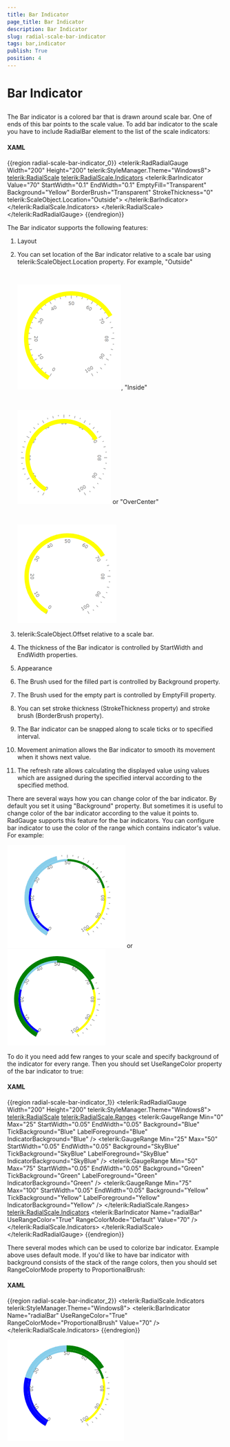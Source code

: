 ```yaml
---
title: Bar Indicator
page_title: Bar Indicator
description: Bar Indicator
slug: radial-scale-bar-indicator
tags: bar,indicator
publish: True
position: 4
---
```


# Bar Indicator



## 

The Bar indicator is a colored bar that is drawn around scale bar. One of ends of this bar points to the scale value. To add bar indicator to the scale you have to include RadialBar element to the list of the scale indicators:

#### __XAML__

{{region radial-scale-bar-indicator_0}}
	<telerik:RadRadialGauge Width="200" Height="200" telerik:StyleManager.Theme="Windows8">
	    <telerik:RadialScale>
	        <telerik:RadialScale.Indicators>
	            <telerik:BarIndicator
	                    Value="70"
	                    StartWidth="0.1"
	                    EndWidth="0.1"
	                    EmptyFill="Transparent"
	                    Background="Yellow"
	                    BorderBrush="Transparent"
	                    StrokeThickness="0"
	                    telerik:ScaleObject.Location="Outside">
	            </telerik:BarIndicator>
	        </telerik:RadialScale.Indicators>
	    </telerik:RadialScale>
	</telerik:RadRadialGauge>
	{{endregion}}



The Bar indicator supports the following features:

1. Layout 


1. You can set location of the Bar indicator relative to a scale bar using telerik:ScaleObject.Location property.
 For example, "Outside" 

         
      ![](images/RadialBarOutside.png), "Inside"  


         
      ![](images/RadialBarInside.png) or "OverCenter" 


         
      ![](images/RadialBarOverCenter.png)

1. telerik:ScaleObject.Offset relative to a scale bar.

1. The thickness of the Bar indicator is controlled by StartWidth and EndWidth properties.

1. Appearance 


1. The Brush used for the filled part is controlled by Background property.

1. The Brush used for the empty part is controlled by EmptyFill property.

1. You can set stroke thickness (StrokeThickness property) and stroke brush (BorderBrush property).

1. The Bar indicator can be snapped along to scale ticks or to specified interval.

1. Movement animation allows the Bar indicator to smooth its movement when it shows next value.

1. The refresh rate allows calculating the displayed value using values which are assigned during the specified interval according to the specified method.

There are several ways how you can change color of the bar indicator. By default you set it using "Background" property. But sometimes it is useful to change color of the bar indicator according to the value it points to.
        RadGauge supports this feature for the bar indicators. You can configure bar indicator to use the color of the range which contains indicator's value. For example:

![](images/RadialBarRange2550.png) or ![](images/RadialBarRange5075.png)

To do it you need add few ranges to your scale and specify background of the indicator for every range. Then you should set UseRangeColor property of the bar indicator to true:

#### __XAML__

{{region radial-scale-bar-indicator_1}}
	<telerik:RadRadialGauge Width="200" Height="200" telerik:StyleManager.Theme="Windows8">
	    <telerik:RadialScale>
	        <telerik:RadialScale.Ranges>
	            <telerik:GaugeRange Min="0" Max="25"
	                StartWidth="0.05"
	                EndWidth="0.05"
	                Background="Blue"
	                TickBackground="Blue"
	                LabelForeground="Blue"
	                IndicatorBackground="Blue" />
	            <telerik:GaugeRange Min="25" Max="50"
	                StartWidth="0.05"
	                EndWidth="0.05"
	                Background="SkyBlue"
	                TickBackground="SkyBlue"
	                LabelForeground="SkyBlue"
	                IndicatorBackground="SkyBlue" />
	            <telerik:GaugeRange Min="50" Max="75"
	                StartWidth="0.05"
	                EndWidth="0.05"
	                Background="Green"
	                TickBackground="Green"
	                LabelForeground="Green"
	                IndicatorBackground="Green" />
	            <telerik:GaugeRange Min="75" Max="100"
	                StartWidth="0.05"
	                EndWidth="0.05"
	                Background="Yellow"
	                TickBackground="Yellow"
	                LabelForeground="Yellow"
	                IndicatorBackground="Yellow" />
	        </telerik:RadialScale.Ranges>
	        <telerik:RadialScale.Indicators>
	            <telerik:BarIndicator Name="radialBar" 
	                UseRangeColor="True" 
	                RangeColorMode="Default"
	                Value="70" />
	        </telerik:RadialScale.Indicators>
	    </telerik:RadialScale>
	</telerik:RadRadialGauge>
	{{endregion}}



There several modes which can be used to colorize bar indicator. Example above uses default mode. If you'd like to have bar indicator with background consists of the stack of the range colors, then you should set RangeColorMode property to ProportionalBrush:

#### __XAML__

{{region radial-scale-bar-indicator_2}}
	<telerik:RadialScale.Indicators telerik:StyleManager.Theme="Windows8">
		<telerik:BarIndicator Name="radialBar" 
			UseRangeColor="True" 
			RangeColorMode="ProportionalBrush"
			Value="70" />
	 </telerik:RadialScale.Indicators>
	{{endregion}}



![](images/RadialBarProportionalBrush.png)

